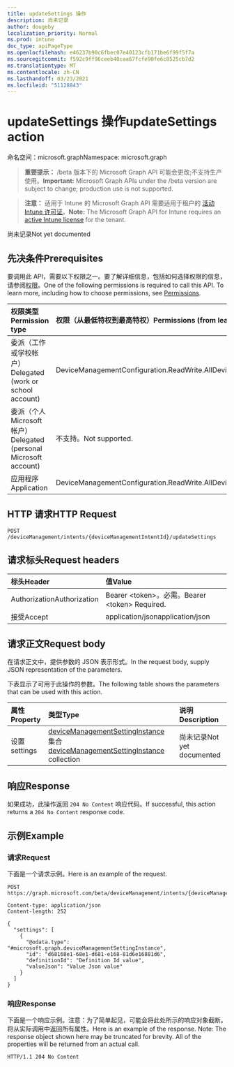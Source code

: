 ```yaml
---
title: updateSettings 操作
description: 尚未记录
author: dougeby
localization_priority: Normal
ms.prod: intune
doc_type: apiPageType
ms.openlocfilehash: e46237b90c6fbec07e40123cfb171be6f99f5f7a
ms.sourcegitcommit: f592c9ff96ceeb40caa67fcfe90fe6c8525cb7d2
ms.translationtype: MT
ms.contentlocale: zh-CN
ms.lasthandoff: 03/23/2021
ms.locfileid: "51128843"
---
```

# <a name="updatesettings-action"></a><span data-ttu-id="1e889-103">updateSettings 操作</span><span class="sxs-lookup"><span data-stu-id="1e889-103">updateSettings action</span></span>

<span data-ttu-id="1e889-104">命名空间：microsoft.graph</span><span class="sxs-lookup"><span data-stu-id="1e889-104">Namespace: microsoft.graph</span></span>

> <span data-ttu-id="1e889-105">**重要提示：** /beta 版本下的 Microsoft Graph API 可能会更改;不支持生产使用。</span><span class="sxs-lookup"><span data-stu-id="1e889-105">**Important:** Microsoft Graph APIs under the /beta version are subject to change; production use is not supported.</span></span>

> <span data-ttu-id="1e889-106">**注意：** 适用于 Intune 的 Microsoft Graph API 需要适用于租户的 [活动 Intune 许可证](https://go.microsoft.com/fwlink/?linkid=839381)。</span><span class="sxs-lookup"><span data-stu-id="1e889-106">**Note:** The Microsoft Graph API for Intune requires an [active Intune license](https://go.microsoft.com/fwlink/?linkid=839381) for the tenant.</span></span>

<span data-ttu-id="1e889-107">尚未记录</span><span class="sxs-lookup"><span data-stu-id="1e889-107">Not yet documented</span></span>

## <a name="prerequisites"></a><span data-ttu-id="1e889-108">先决条件</span><span class="sxs-lookup"><span data-stu-id="1e889-108">Prerequisites</span></span>
<span data-ttu-id="1e889-p101">要调用此 API，需要以下权限之一。要了解详细信息，包括如何选择权限的信息，请参阅[权限](/graph/permissions-reference)。</span><span class="sxs-lookup"><span data-stu-id="1e889-p101">One of the following permissions is required to call this API. To learn more, including how to choose permissions, see [Permissions](/graph/permissions-reference).</span></span>

|<span data-ttu-id="1e889-111">权限类型</span><span class="sxs-lookup"><span data-stu-id="1e889-111">Permission type</span></span>|<span data-ttu-id="1e889-112">权限（从最低特权到最高特权）</span><span class="sxs-lookup"><span data-stu-id="1e889-112">Permissions (from least to most privileged)</span></span>|
|:---|:---|
|<span data-ttu-id="1e889-113">委派（工作或学校帐户）</span><span class="sxs-lookup"><span data-stu-id="1e889-113">Delegated (work or school account)</span></span>|<span data-ttu-id="1e889-114">DeviceManagementConfiguration.ReadWrite.All</span><span class="sxs-lookup"><span data-stu-id="1e889-114">DeviceManagementConfiguration.ReadWrite.All</span></span>|
|<span data-ttu-id="1e889-115">委派（个人 Microsoft 帐户）</span><span class="sxs-lookup"><span data-stu-id="1e889-115">Delegated (personal Microsoft account)</span></span>|<span data-ttu-id="1e889-116">不支持。</span><span class="sxs-lookup"><span data-stu-id="1e889-116">Not supported.</span></span>|
|<span data-ttu-id="1e889-117">应用程序</span><span class="sxs-lookup"><span data-stu-id="1e889-117">Application</span></span>|<span data-ttu-id="1e889-118">DeviceManagementConfiguration.ReadWrite.All</span><span class="sxs-lookup"><span data-stu-id="1e889-118">DeviceManagementConfiguration.ReadWrite.All</span></span>|

## <a name="http-request"></a><span data-ttu-id="1e889-119">HTTP 请求</span><span class="sxs-lookup"><span data-stu-id="1e889-119">HTTP Request</span></span>
<!-- {
  "blockType": "ignored"
}
-->
``` http
POST /deviceManagement/intents/{deviceManagementIntentId}/updateSettings
```

## <a name="request-headers"></a><span data-ttu-id="1e889-120">请求标头</span><span class="sxs-lookup"><span data-stu-id="1e889-120">Request headers</span></span>
|<span data-ttu-id="1e889-121">标头</span><span class="sxs-lookup"><span data-stu-id="1e889-121">Header</span></span>|<span data-ttu-id="1e889-122">值</span><span class="sxs-lookup"><span data-stu-id="1e889-122">Value</span></span>|
|:---|:---|
|<span data-ttu-id="1e889-123">Authorization</span><span class="sxs-lookup"><span data-stu-id="1e889-123">Authorization</span></span>|<span data-ttu-id="1e889-124">Bearer &lt;token&gt;。必需。</span><span class="sxs-lookup"><span data-stu-id="1e889-124">Bearer &lt;token&gt; Required.</span></span>|
|<span data-ttu-id="1e889-125">接受</span><span class="sxs-lookup"><span data-stu-id="1e889-125">Accept</span></span>|<span data-ttu-id="1e889-126">application/json</span><span class="sxs-lookup"><span data-stu-id="1e889-126">application/json</span></span>|

## <a name="request-body"></a><span data-ttu-id="1e889-127">请求正文</span><span class="sxs-lookup"><span data-stu-id="1e889-127">Request body</span></span>
<span data-ttu-id="1e889-128">在请求正文中，提供参数的 JSON 表示形式。</span><span class="sxs-lookup"><span data-stu-id="1e889-128">In the request body, supply JSON representation of the parameters.</span></span>

<span data-ttu-id="1e889-129">下表显示了可用于此操作的参数。</span><span class="sxs-lookup"><span data-stu-id="1e889-129">The following table shows the parameters that can be used with this action.</span></span>

|<span data-ttu-id="1e889-130">属性</span><span class="sxs-lookup"><span data-stu-id="1e889-130">Property</span></span>|<span data-ttu-id="1e889-131">类型</span><span class="sxs-lookup"><span data-stu-id="1e889-131">Type</span></span>|<span data-ttu-id="1e889-132">说明</span><span class="sxs-lookup"><span data-stu-id="1e889-132">Description</span></span>|
|:---|:---|:---|
|<span data-ttu-id="1e889-133">设置</span><span class="sxs-lookup"><span data-stu-id="1e889-133">settings</span></span>|<span data-ttu-id="1e889-134">[deviceManagementSettingInstance](../resources/intune-deviceintent-devicemanagementsettinginstance.md) 集合</span><span class="sxs-lookup"><span data-stu-id="1e889-134">[deviceManagementSettingInstance](../resources/intune-deviceintent-devicemanagementsettinginstance.md) collection</span></span>|<span data-ttu-id="1e889-135">尚未记录</span><span class="sxs-lookup"><span data-stu-id="1e889-135">Not yet documented</span></span>|



## <a name="response"></a><span data-ttu-id="1e889-136">响应</span><span class="sxs-lookup"><span data-stu-id="1e889-136">Response</span></span>
<span data-ttu-id="1e889-137">如果成功，此操作返回 `204 No Content` 响应代码。</span><span class="sxs-lookup"><span data-stu-id="1e889-137">If successful, this action returns a `204 No Content` response code.</span></span>

## <a name="example"></a><span data-ttu-id="1e889-138">示例</span><span class="sxs-lookup"><span data-stu-id="1e889-138">Example</span></span>

### <a name="request"></a><span data-ttu-id="1e889-139">请求</span><span class="sxs-lookup"><span data-stu-id="1e889-139">Request</span></span>
<span data-ttu-id="1e889-140">下面是一个请求示例。</span><span class="sxs-lookup"><span data-stu-id="1e889-140">Here is an example of the request.</span></span>
``` http
POST https://graph.microsoft.com/beta/deviceManagement/intents/{deviceManagementIntentId}/updateSettings

Content-type: application/json
Content-length: 252

{
  "settings": [
    {
      "@odata.type": "#microsoft.graph.deviceManagementSettingInstance",
      "id": "d68168e1-68e1-d681-e168-81d6e16881d6",
      "definitionId": "Definition Id value",
      "valueJson": "Value Json value"
    }
  ]
}
```

### <a name="response"></a><span data-ttu-id="1e889-141">响应</span><span class="sxs-lookup"><span data-stu-id="1e889-141">Response</span></span>
<span data-ttu-id="1e889-p102">下面是一个响应示例。注意：为了简单起见，可能会将此处所示的响应对象截断。将从实际调用中返回所有属性。</span><span class="sxs-lookup"><span data-stu-id="1e889-p102">Here is an example of the response. Note: The response object shown here may be truncated for brevity. All of the properties will be returned from an actual call.</span></span>
``` http
HTTP/1.1 204 No Content
```




